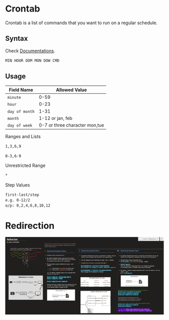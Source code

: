 # Crontab

Crontab is a list of commands that you want to run on a regular schedule.

## Syntax

Check [Documentations](https://www.computerhope.com/unix/ucrontab.htm).

```bash
MIN HOUR DOM MON DOW CMD
```

## Usage

| Field Name     | Allowed Value                  |
| -------------- | ------------------------------ |
| `minute`       | 0-59                           |
| `hour`         | 0-23                           |
| `day of month` | 1-31                           |
| `month`        | 1-12 or jan, feb               |
| `day of week`  | 0-7 or three character mon,tue |

Ranges and Lists

```bash
1,3,6,9
```

```bash
0-3,6-9
```

Unrestricted Range

```bash
*
```

Step Values

```bash
first-last/step
e.g. 0-12/2
o/p: 0,2,4,6,8,10,12
```

# Redirection

![App Screenshot](/Images/Redirection.png)
